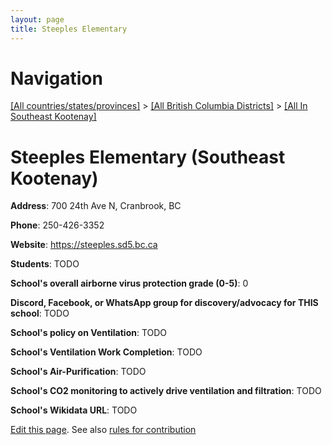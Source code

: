 ```yaml
---
layout: page
title: Steeples Elementary
---
```

# Navigation

[[All countries/states/provinces]](../../..) > [[All British Columbia Districts]](../..) > [[All In Southeast Kootenay]](..)

# Steeples Elementary (Southeast Kootenay)

**Address**: 700 24th Ave N, Cranbrook, BC

**Phone**: 250-426-3352

**Website**: <https://steeples.sd5.bc.ca>

**Students**: TODO

**School's overall airborne virus protection grade (0-5)**: 0

**Discord, Facebook, or WhatsApp group for discovery/advocacy for THIS school**: TODO

**School's policy on Ventilation**: TODO

**School's Ventilation Work Completion**: TODO

**School's Air-Purification**: TODO

**School's CO2 monitoring to actively drive ventilation and filtration**: TODO

**School's Wikidata URL**: TODO


[Edit this page](https://github.com/ventilate-schools/BC/edit/main/./Southeast_Kootenay/Steeples_Elementary.md). See also [rules for contribution](../../../contribution-rules/)